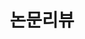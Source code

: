 ---
layout: category
title: "논문리뷰"
permalink: /category/nonmun/
taxonomy: nonmun
author_profile: true
--- 